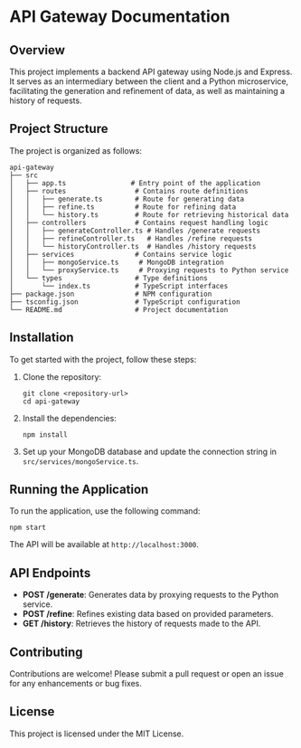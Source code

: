 # API Gateway Documentation

## Overview
This project implements a backend API gateway using Node.js and Express. It serves as an intermediary between the client and a Python microservice, facilitating the generation and refinement of data, as well as maintaining a history of requests.

## Project Structure
The project is organized as follows:

```
api-gateway
├── src
│   ├── app.ts                # Entry point of the application
│   ├── routes                 # Contains route definitions
│   │   ├── generate.ts        # Route for generating data
│   │   ├── refine.ts          # Route for refining data
│   │   └── history.ts         # Route for retrieving historical data
│   ├── controllers            # Contains request handling logic
│   │   ├── generateController.ts # Handles /generate requests
│   │   ├── refineController.ts   # Handles /refine requests
│   │   └── historyController.ts  # Handles /history requests
│   ├── services               # Contains service logic
│   │   ├── mongoService.ts     # MongoDB integration
│   │   └── proxyService.ts     # Proxying requests to Python service
│   └── types                  # Type definitions
│       └── index.ts           # TypeScript interfaces
├── package.json               # NPM configuration
├── tsconfig.json              # TypeScript configuration
└── README.md                  # Project documentation
```

## Installation
To get started with the project, follow these steps:

1. Clone the repository:
   ```
   git clone <repository-url>
   cd api-gateway
   ```

2. Install the dependencies:
   ```
   npm install
   ```

3. Set up your MongoDB database and update the connection string in `src/services/mongoService.ts`.

## Running the Application
To run the application, use the following command:
```
npm start
```

The API will be available at `http://localhost:3000`.

## API Endpoints
- **POST /generate**: Generates data by proxying requests to the Python service.
- **POST /refine**: Refines existing data based on provided parameters.
- **GET /history**: Retrieves the history of requests made to the API.

## Contributing
Contributions are welcome! Please submit a pull request or open an issue for any enhancements or bug fixes.

## License
This project is licensed under the MIT License.